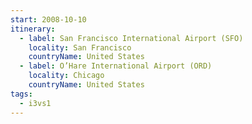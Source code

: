 ```yaml
---
start: 2008-10-10
itinerary:
  - label: San Francisco International Airport (SFO)
    locality: San Francisco
    countryName: United States
  - label: O’Hare International Airport (ORD)
    locality: Chicago
    countryName: United States
tags:
  - i3vs1
---
```


